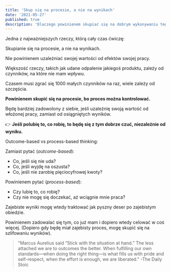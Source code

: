 ```yaml
---
title: 'Skup się na procesie, a nie na wynikach'
date: '2021-05-27'
published: true
description: 'Dlaczego powinienem skupiać się na dobrym wykonywaniu tego, co robię, zamiast na wynikach swojej pracy. (Przynajmniej na początku).'
---
```


Jedna z najważniejszych rzeczy, którą cały czas ćwiczę:

Skupianie się na procesie, a nie na wynikach.

Nie powinienem uzależniać swojej wartości od efektów swojej pracy.

Większość rzeczy, takich jak udane odpalenie jakiegoś produktu, zależy od czynników, na które nie mam wpływu.

Czasem musi zgrać się 1000 małych czynników na raz, wiele zależy od szczęścia.

**Powinienem skupić się na procesie, bo proces można kontrolować.**

Będę bardziej zadowolony z siebie, jeśli uzależnię swoją wartość od włożonej pracy, zamiast od osiągniętych wyników.

👉  **Jeśli polubię to, co robię, to będę się z tym dobrze czuć, niezależnie od wyniku.**


Outcome-based vs process-based thinking:

Zamiast pytać (*outcome-based*):
- Co, jeśli się nie uda?
- Co, jeśli wyjdę na oszusta?
- Co, jeśli nie zarobię pięciocyfrowej kwoty?

Powinienem pytać (*process-based*):
- Czy lubię to, co robię?
- Czy nie mogę się doczekać, aż wciągnie mnie praca?

Zajebiste wyniki mogę wtedy traktować jak pyszny deser po zajebistym obiedzie.

Powinienem zadowalać się tym, co już mam i dopiero wtedy celować w coś więcej. (Dopiero gdy będę miał zajebisty proces, mogę skupić się na szlifowaniu wyników).

> "Marcus Aurelius said “Stick with the situation at hand.” The less attached we are to outcomes the better. When fulfilling our own standards—when doing the right thing—is what fills us with pride and self-­respect, when the effort is enough, we are liberated." -The Daily Stoic
